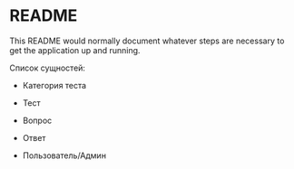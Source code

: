 # README

This README would normally document whatever steps are necessary to get the
application up and running.

Список сущностей:

* Категория теста

* Тест

* Вопрос

* Ответ

* Пользователь/Админ
